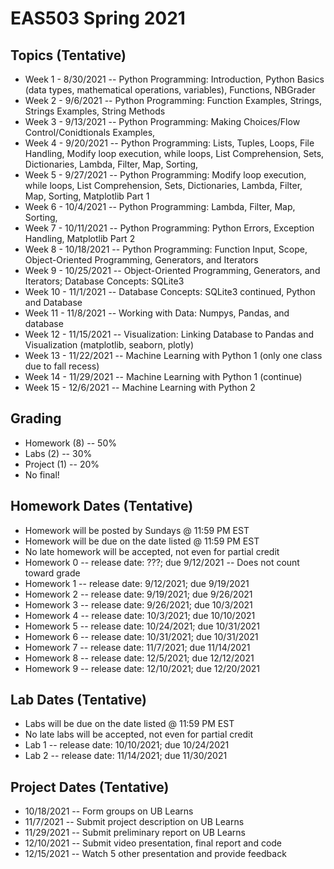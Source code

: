 # EAS503 Spring 2021

## Topics (Tentative)
- Week 1  - 8/30/2021 -- Python Programming: Introduction, Python Basics (data types, mathematical operations, variables), Functions, NBGrader 
- Week 2  - 9/6/2021 -- Python Programming: Function Examples, Strings, Strings Examples, String Methods
- Week 3  - 9/13/2021 -- Python Programming: Making Choices/Flow Control/Conidtionals Examples, 
- Week 4  - 9/20/2021 -- Python Programming: Lists, Tuples, Loops, File Handling, Modify loop execution, while loops, List Comprehension, Sets, Dictionaries, Lambda, Filter, Map, Sorting, 
- Week 5  - 9/27/2021 -- Python Programming: Modify loop execution, while loops, List Comprehension, Sets, Dictionaries, Lambda, Filter, Map, Sorting, Matplotlib Part 1
- Week 6  - 10/4/2021 -- Python Programming: Lambda, Filter, Map, Sorting,
- Week 7  - 10/11/2021 -- Python Programming: Python Errors, Exception Handling, Matplotlib Part 2
- Week 8  - 10/18/2021 -- Python Programming: Function Input, Scope, Object-Oriented Programming, Generators, and Iterators
- Week 9  - 10/25/2021 -- Object-Oriented Programming, Generators, and Iterators; Database Concepts: SQLite3
- Week 10  - 11/1/2021 -- Database Concepts: SQLite3 continued, Python and Database
- Week 11 - 11/8/2021  -- Working with Data: Numpys, Pandas, and database
- Week 12 - 11/15/2021 -- Visualization: Linking Database to Pandas and Visualization (matplotlib, seaborn, plotly)
- Week 13 - 11/22/2021 -- Machine Learning with Python 1 (only one class due to fall recess)
- Week 14 - 11/29/2021 -- Machine Learning with Python 1 (continue)
- Week 15 - 12/6/2021 --  Machine Learning with Python 2

## Grading
- Homework (8) -- 50%
- Labs (2) -- 30%
- Project (1) -- 20%
- No final!


## Homework Dates (Tentative)
- Homework will be posted by Sundays @ 11:59 PM EST 
- Homework will be due on the date listed @ 11:59 PM EST
- No late homework will be accepted, not even for partial credit
- Homework 0  -- release date: ???; due 9/12/2021 -- Does not count toward grade
- Homework 1  -- release date: 9/12/2021; due 9/19/2021
- Homework 2  -- release date: 9/19/2021; due 9/26/2021
- Homework 3  -- release date: 9/26/2021; due 10/3/2021
- Homework 4  -- release date: 10/3/2021; due 10/10/2021
- Homework 5  -- release date: 10/24/2021; due 10/31/2021 
- Homework 6  -- release date: 10/31/2021; due 10/31/2021
- Homework 7  -- release date: 11/7/2021; due 11/14/2021
- Homework 8  -- release date: 12/5/2021; due 12/12/2021
- Homework 9  -- release date: 12/10/2021; due 12/20/2021


## Lab Dates (Tentative)
- Labs will be due on the date listed @ 11:59 PM EST
- No late labs will be accepted, not even for partial credit
- Lab 1 -- release date: 10/10/2021; due 10/24/2021
- Lab 2 -- release date: 11/14/2021; due 11/30/2021

## Project Dates (Tentative)
- 10/18/2021 -- Form groups on UB Learns
- 11/7/2021 -- Submit project description on UB Learns
- 11/29/2021 -- Submit preliminary report on UB Learns
- 12/10/2021 -- Submit video presentation, final report and code
- 12/15/2021 -- Watch 5 other presentation and provide feedback
